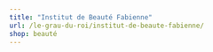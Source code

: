 ```yaml
---
title: "Institut de Beauté Fabienne"
url: /le-grau-du-roi/institut-de-beaute-fabienne/
shop: beauté
---
```

